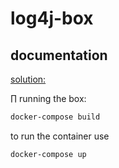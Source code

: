 # log4j-box

## documentation

[solution:](https://www.notion.so/maikroservice/log4j-box-3c81a41b19564556b9c77994af6bd02d)

∏
running the box:

```bash
docker-compose build
```

to run the container use

```bash
docker-compose up
```
